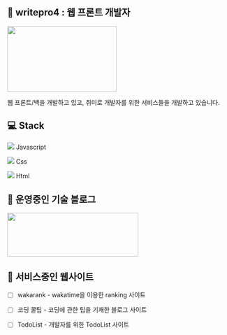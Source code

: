 
## 🌱 writepro4 : 웹 프론트 개발자

<img src="https://user-images.githubusercontent.com/45548926/87241018-bb327100-c459-11ea-9cd5-ca8f36942d4e.gif" width="250" height="150" />

웹 프론트/백을 개발하고 있고, 취미로 개발자를 위한 서비스들을 개발하고 있습니다.

## 💻 Stack 

<img src="https://img.icons8.com/dusk/64/000000/javascript-logo-1.png"/>  Javascript

<img src="https://img.icons8.com/dusk/64/000000/css3.png"/>  Css

<img src="https://img.icons8.com/dusk/64/000000/html-5.png"/> Html



 


## 👻 운영중인 기술 블로그

<a href="https://gaebal4.tistory.com/">
<img src="https://user-images.githubusercontent.com/45548926/87373446-aaead500-c5c4-11ea-989c-c51dccf8966f.png" width="300" height="100" />
</a>

## 🎉 서비스중인 웹사이트 


- [ ] wakarank - wakatime을 이용한 ranking 사이트 
- [ ] 코딩 꿀팁 - 코딩에 관한 팁을 기재한 블로그 사이트
- [ ] TodoList - 개발자를 위한 TodoList 사이트




